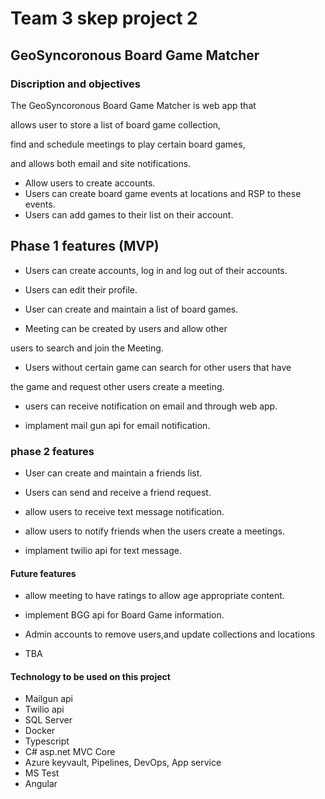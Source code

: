 # Team 3 skep project 2


## GeoSyncoronous Board Game Matcher
### Discription and objectives

The GeoSyncoronous Board Game Matcher is web app that 

allows user to store a list of board game collection, 

find and schedule meetings to play certain board games, 

and allows both email and site notifications.

* Allow users to create accounts.
* Users can create board game events at locations and RSP to these events.
* Users can add games to their list on their account.

## Phase 1 features (MVP)

* Users can create accounts, log in and log out of their accounts.



* Users can edit their profile.



* User can create and maintain a list of board games.



* Meeting can be created by users and allow other 

users to search and join the Meeting.

* Users without certain game can search for other users that have 

the game and request other users create a meeting.

* users can receive notification on email and through web app.

* implament mail gun api for email notification.

### phase 2 features

* User can create and maintain a friends list.

* Users can send and receive a friend request.

* allow users to receive text message notification.

* allow users to notify friends when the users create a meetings.

* implament twilio api for text message. 

#### Future features

* allow meeting to have ratings to allow age appropriate content.

* implement BGG api for Board Game information. 

* Admin accounts to remove users,and update collections and locations 

* TBA
#### Technology to be used on this project
* Mailgun api
* Twilio api
* SQL Server
* Docker
* Typescript
* C# asp.net MVC Core
* Azure keyvault, Pipelines, DevOps, App service
* MS Test
* Angular


